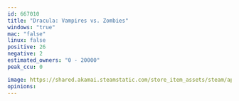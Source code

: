 ```yaml
---
id: 667010
title: "Dracula: Vampires vs. Zombies"
windows: "true"
mac: "false"
linux: false
positive: 26
negative: 2
estimated_owners: "0 - 20000"
peak_ccu: 0

image: https://shared.akamai.steamstatic.com/store_item_assets/steam/apps/667010/header.jpg?t=1715717021
opinions:
---
```

